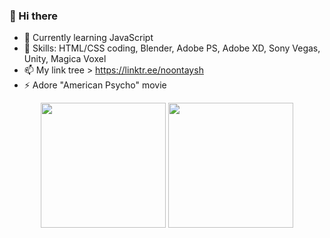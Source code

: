 ### 👋 Hi there 

- 🌱 Currently learning JavaScript
- 🔭 Skills: HTML/CSS coding, Blender, Adobe PS, Adobe XD, Sony Vegas, Unity, Magica Voxel 
- 📫 My link tree > https://linktr.ee/noontaysh
- ⚡ Adore "American Psycho" movie


<div align="center"> 
  <img height=200 src="https://github-readme-stats.vercel.app/api?username=noontaysh&layout=compact&langs_count=10&hide_border=1&role=OWNER,COLLABORATOR#gh-light-mode-only" />
  <img height=200 src="https://github-readme-stats.vercel.app/api/top-langs/?username=noontaysh&layout=compact" />
</div>